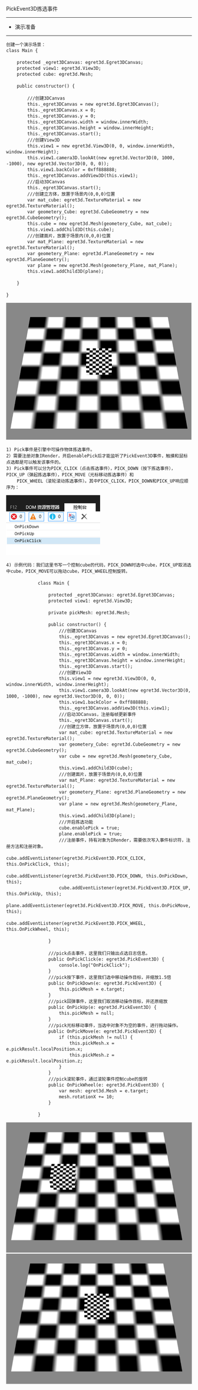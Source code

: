 PickEvent3D拣选事件

----------

* 演示准备

----------

	创建一个演示场景：
	class Main {
	
	    protected _egret3DCanvas: egret3d.Egret3DCanvas;
	    protected view1: egret3d.View3D;
	    protected cube: egret3d.Mesh;
	
	    public constructor() {
	
	        ///创建3DCanvas
	        this._egret3DCanvas = new egret3d.Egret3DCanvas();
	        this._egret3DCanvas.x = 0;
	        this._egret3DCanvas.y = 0;
	        this._egret3DCanvas.width = window.innerWidth;
	        this._egret3DCanvas.height = window.innerHeight;
	        this._egret3DCanvas.start();
	        ///创建View3D
	        this.view1 = new egret3d.View3D(0, 0, window.innerWidth, window.innerHeight);
	        this.view1.camera3D.lookAt(new egret3d.Vector3D(0, 1000, -1000), new egret3d.Vector3D(0, 0, 0));
	        this.view1.backColor = 0xff888888;
	        this._egret3DCanvas.addView3D(this.view1);
	        ///启动3DCanvas
	        this._egret3DCanvas.start();
	        ///创建立方体，放置于场景内(0,0,0)位置
	        var mat_cube: egret3d.TextureMaterial = new egret3d.TextureMaterial();
	        var geometery_Cube: egret3d.CubeGeometry = new egret3d.CubeGeometry();
	        this.cube = new egret3d.Mesh(geometery_Cube, mat_cube);
	        this.view1.addChild3D(this.cube);
	        ///创建面片，放置于场景内(0,0,0)位置
	        var mat_Plane: egret3d.TextureMaterial = new egret3d.TextureMaterial();
	        var geometery_Plane: egret3d.PlaneGeometry = new egret3d.PlaneGeometry();
	        var plane = new egret3d.Mesh(geometery_Plane, mat_Plane);
	        this.view1.addChild3D(plane);
	
	    }
	
	}      

![](Img_1.png)


	1) Pick事件是引擎中可操作物体拣选事件。
	2）需要注册对象IRender，开启enablePick后才能监听了PickEvent3D事件，触摸和鼠标点选都是可以触发该事件的。
	3) Pick事件可以分为PICK_CLICK（点击拣选事件），PICK_DOWN（按下拣选事件），PICK_UP（弹起拣选事件），PICK_MOVE（光标移动拣选事件）和
		PICK_WHEEL（滚轮滚动拣选事件）。其中PICK_CLICK，PICK_DOWN和PICK_UP响应顺序为：

![](Img_7.png)  
		
	4) 示例代码：我们这里书写一个控制cube的代码，PICK_DOWN时选中cube，PICK_UP取消选中cube，PICK_MOVE可以拖动cube，PICK_WHEEL控制旋转。

				class Main {
				
				    protected _egret3DCanvas: egret3d.Egret3DCanvas;
				    protected view1: egret3d.View3D;
				
				    private pickMesh: egret3d.Mesh;
				
				    public constructor() {
				        ///创建3DCanvas
				        this._egret3DCanvas = new egret3d.Egret3DCanvas();
				        this._egret3DCanvas.x = 0;
				        this._egret3DCanvas.y = 0;
				        this._egret3DCanvas.width = window.innerWidth;
				        this._egret3DCanvas.height = window.innerHeight;
				        this._egret3DCanvas.start();
				        ///创建View3D
				        this.view1 = new egret3d.View3D(0, 0, window.innerWidth, window.innerHeight);
				        this.view1.camera3D.lookAt(new egret3d.Vector3D(0, 1000, -1000), new egret3d.Vector3D(0, 0, 0));
				        this.view1.backColor = 0xff888888;
				        this._egret3DCanvas.addView3D(this.view1);
				        ///启动3DCanvas，注册每帧更新事件
				        this._egret3DCanvas.start();
				        ///创建立方体，放置于场景内(0,0,0)位置
				        var mat_cube: egret3d.TextureMaterial = new egret3d.TextureMaterial();
				        var geometery_Cube: egret3d.CubeGeometry = new egret3d.CubeGeometry();
				        var cube = new egret3d.Mesh(geometery_Cube, mat_cube);
				        this.view1.addChild3D(cube);
				        ///创建面片，放置于场景内(0,0,0)位置
				        var mat_Plane: egret3d.TextureMaterial = new egret3d.TextureMaterial();
				        var geometery_Plane: egret3d.PlaneGeometry = new egret3d.PlaneGeometry();
				        var plane = new egret3d.Mesh(geometery_Plane, mat_Plane);
				        this.view1.addChild3D(plane);
				        ///开启拣选功能
				        cube.enablePick = true;
				        plane.enablePick = true;
				        ///注册事件，持有对象为IRender，需要依次写入事件标识符，注册方法和注册对象。
				        cube.addEventListener(egret3d.PickEvent3D.PICK_CLICK, this.OnPickClick, this);
				        cube.addEventListener(egret3d.PickEvent3D.PICK_DOWN, this.OnPickDown, this);
				        cube.addEventListener(egret3d.PickEvent3D.PICK_UP, this.OnPickUp, this);
				        plane.addEventListener(egret3d.PickEvent3D.PICK_MOVE, this.OnPickMove, this);
				        cube.addEventListener(egret3d.PickEvent3D.PICK_WHEEL, this.OnPickWheel, this);
				
				    }
				
				    ///pick点击事件，这里我们只输出点选日志信息。
				    public OnPickClick(e: egret3d.PickEvent3D) {
				        console.log("OnPickClick");
				    }
				    ///pick按下事件，这里我们选中移动操作目标，并缩放1.5倍
				    public OnPickDown(e: egret3d.PickEvent3D) {
				        this.pickMesh = e.target;
				    }
				    ///pick回弹事件，这里我们取消移动操作目标，并还原缩放
				    public OnPickUp(e: egret3d.PickEvent3D) {
				        this.pickMesh = null;
				    }
				    ///pick光标移动事件，当选中对象不为空的事件，进行拖动操作。
				    public OnPickMove(e: egret3d.PickEvent3D) {
				        if (this.pickMesh != null) {
				            this.pickMesh.x = e.pickResult.localPosition.x;
				            this.pickMesh.z = e.pickResult.localPosition.z;
				        }
				    }
				    ///pick滚轮事件，通过滚轮事件控制cube的旋转
				    public OnPickWheel(e: egret3d.PickEvent3D) {
				        var mesh: egret3d.Mesh = e.target;
				        mesh.rotationX += 10;
				    }
				
				}      

![](Img_8.gif)![](Img_9.gif)  


